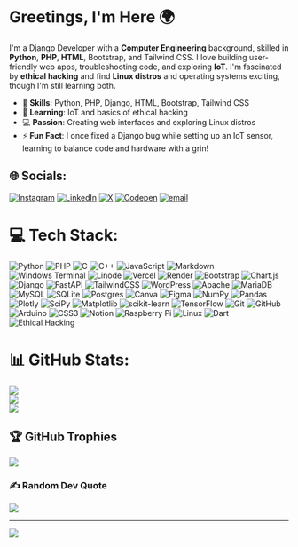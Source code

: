 # Greetings, I'm Here **🌍**

I'm a Django Developer with a **Computer Engineering** background, skilled in **Python**, **PHP**, **HTML**, Bootstrap, and Tailwind CSS. I love building user-friendly web apps, troubleshooting code, and exploring **IoT**. I'm fascinated by **ethical hacking** and find **Linux distros** and operating systems exciting, though I'm still learning both.

- 🚀 **Skills**: Python, PHP, Django, HTML, Bootstrap, Tailwind CSS
- 🌱 **Learning**: IoT and basics of ethical hacking
- 💻 **Passion**: Creating web interfaces and exploring Linux distros
- ⚡ **Fun Fact**: I once fixed a Django bug while setting up an IoT sensor, learning to balance code and hardware with a grin!

## 🌐 Socials:
[![Instagram](https://img.shields.io/badge/Instagram-%23E4405F.svg?logo=Instagram&logoColor=white)](https://instagram.com/v.i.s.h.n.u_53) [![LinkedIn](https://img.shields.io/badge/LinkedIn-%230077B5.svg?logo=linkedin&logoColor=white)](https://www.linkedin.com/in/vishnu-k-p-1439a4297/) [![X](https://img.shields.io/badge/X-black.svg?logo=X&logoColor=white)](https://x.com/vishnuorig) [![Codepen](https://img.shields.io/badge/Codepen-000000?logo=codepen&logoColor=white)](https://codepen.io/@Vishnu-R-Ravindran) [![email](https://img.shields.io/badge/Email-D14836?logo=gmail&logoColor=white)](mailto:vishnuorig@gmail.com) 

# 💻 Tech Stack:
![Python](https://img.shields.io/badge/Python-%233670A0.svg?style=flat&logo=python&logoColor=ffdd54)
![PHP](https://img.shields.io/badge/PHP-%23777BB4.svg?style=flat&logo=php&logoColor=white)
![C](https://img.shields.io/badge/C-%2300599C.svg?style=flat&logo=c&logoColor=white)
![C++](https://img.shields.io/badge/C++-%2300599C.svg?style=flat&logo=c%2B%2B&logoColor=white)
![JavaScript](https://img.shields.io/badge/JavaScript-%23323330.svg?style=flat&logo=javascript&logoColor=%23F7DF1E)
![Markdown](https://img.shields.io/badge/Markdown-%23000000.svg?style=flat&logo=markdown&logoColor=white)
![Windows Terminal](https://img.shields.io/badge/Windows%20Terminal-%234D4D4D.svg?style=flat&logo=windows-terminal&logoColor=white)
![Linode](https://img.shields.io/badge/Linode-%2300A95C.svg?style=flat&logo=linode&logoColor=white)
![Vercel](https://img.shields.io/badge/Vercel-%23000000.svg?style=flat&logo=vercel&logoColor=white)
![Render](https://img.shields.io/badge/Render-%2346E3B7.svg?style=flat&logo=render&logoColor=white)
![Bootstrap](https://img.shields.io/badge/Bootstrap-%238511FA.svg?style=flat&logo=bootstrap&logoColor=white)
![Chart.js](https://img.shields.io/badge/Chart.js-%23F5788D.svg?style=flat&logo=chart.js&logoColor=white)
![Django](https://img.shields.io/badge/Django-%23092E20.svg?style=flat&logo=django&logoColor=white)
![FastAPI](https://img.shields.io/badge/FastAPI-%23005571.svg?style=flat&logo=fastapi&logoColor=white)
![TailwindCSS](https://img.shields.io/badge/TailwindCSS-%2338B2AC.svg?style=flat&logo=tailwind-css&logoColor=white)
![WordPress](https://img.shields.io/badge/WordPress-%23117AC9.svg?style=flat&logo=wordpress&logoColor=white)
![Apache](https://img.shields.io/badge/Apache-%23D42029.svg?style=flat&logo=apache&logoColor=white)
![MariaDB](https://img.shields.io/badge/MariaDB-%23003545.svg?style=flat&logo=mariadb&logoColor=white)
![MySQL](https://img.shields.io/badge/MySQL-%234479A1.svg?style=flat&logo=mysql&logoColor=white)
![SQLite](https://img.shields.io/badge/SQLite-%2307405e.svg?style=flat&logo=sqlite&logoColor=white)
![Postgres](https://img.shields.io/badge/Postgres-%23316192.svg?style=flat&logo=postgresql&logoColor=white)
![Canva](https://img.shields.io/badge/Canva-%2300C4CC.svg?style=flat&logo=canva&logoColor=white)
![Figma](https://img.shields.io/badge/Figma-%23F24E1E.svg?style=flat&logo=figma&logoColor=white)
![NumPy](https://img.shields.io/badge/NumPy-%23013243.svg?style=flat&logo=numpy&logoColor=white)
![Pandas](https://img.shields.io/badge/Pandas-%23150458.svg?style=flat&logo=pandas&logoColor=white)
![Plotly](https://img.shields.io/badge/Plotly-%233F4F75.svg?style=flat&logo=plotly&logoColor=white)
![SciPy](https://img.shields.io/badge/SciPy-%230C55A5.svg?style=flat&logo=scipy&logoColor=white)
![Matplotlib](https://img.shields.io/badge/Matplotlib-%23ffffff.svg?style=flat&logo=matplotlib&logoColor=black)
![scikit-learn](https://img.shields.io/badge/scikit--learn-%23F7931E.svg?style=flat&logo=scikit-learn&logoColor=white)
![TensorFlow](https://img.shields.io/badge/TensorFlow-%23FF6F00.svg?style=flat&logo=tensorflow&logoColor=white)
![Git](https://img.shields.io/badge/Git-%23F05033.svg?style=flat&logo=git&logoColor=white)
![GitHub](https://img.shields.io/badge/GitHub-%23121011.svg?style=flat&logo=github&logoColor=white)
![Arduino](https://img.shields.io/badge/Arduino-%2300979D.svg?style=flat&logo=arduino&logoColor=white)
![CSS3](https://img.shields.io/badge/CSS3-%231572B6.svg?style=flat&logo=css3&logoColor=white)
![Notion](https://img.shields.io/badge/Notion-%23000000.svg?style=flat&logo=notion&logoColor=white)
![Raspberry Pi](https://img.shields.io/badge/Raspberry%20Pi-%23C51A4A.svg?style=flat&logo=raspberry-pi&logoColor=white)
![Linux](https://img.shields.io/badge/Linux-%23FCC624.svg?style=flat&logo=linux&logoColor=black)
![Dart](https://img.shields.io/badge/Dart-%230175C2.svg?style=flat&logo=dart&logoColor=white)
![Ethical Hacking](https://img.shields.io/badge/Ethical%20Hacking-%23000000.svg?style=flat&logo=kali-linux&logoColor=white)

# 📊 GitHub Stats:
![](https://github-readme-stats.vercel.app/api?username=Vishnu-R-Ravindran&theme=radical&hide_border=true&include_all_commits=false&count_private=false)<br/>
![](https://nirzak-streak-stats.vercel.app/?user=Vishnu-R-Ravindran&theme=radical&hide_border=true)<br/>
![](https://github-readme-stats.vercel.app/api/top-langs/?username=Vishnu-R-Ravindran&theme=radical&hide_border=true&include_all_commits=false&count_private=false&layout=compact)

## 🏆 GitHub Trophies
![](https://github-profile-trophy.vercel.app/?username=Vishnu-R-Ravindran&theme=radical&no-frame=false&no-bg=true&margin-w=4)

### ✍️ Random Dev Quote
![](https://quotes-github-readme.vercel.app/api?type=horizontal&theme=dark)

---
[![](https://visitcount.itsvg.in/api?id=Vishnu-R-Ravindran&icon=0&color=8)](https://visitcount.itsvg.in)

